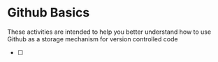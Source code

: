 # Github Basics

These activities are intended to help you better understand how to use Github as a storage mechanism for version controlled code

- [ ] 